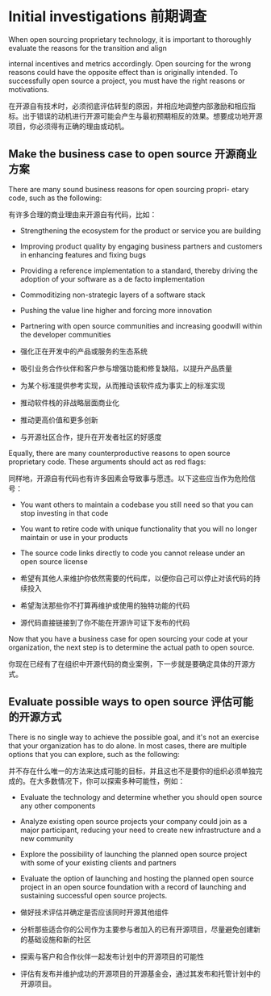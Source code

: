 
Initial investigations 
前期调查
======================

When open sourcing proprietary technology, it is important to
thoroughly evaluate the reasons for the transition and align

internal incentives and metrics accordingly. Open sourcing for the
wrong reasons could have the opposite effect than is originally
intended. To successfully open source a project, you must have the
right reasons or motivations.

在开源自有技术时，必须彻底评估转型的原因，并相应地调整内部激励和相应指标。出于错误的动机进行开源可能会产生与最初预期相反的效果。想要成功地开源项目，你必须得有正确的理由或动机。

Make the business case to open source
开源商业方案
-------------------------------------

There are many sound business reasons for open sourcing propri- etary
code, such as the following:

有许多合理的商业理由来开源自有代码，比如：


-   Strengthening the ecosystem for the product or service you are
    building

-   Improving product quality by engaging business partners and
    customers in enhancing features and fixing bugs

-   Providing a reference implementation to a standard, thereby driving
    the adoption of your software as a de facto implementation

-   Commoditizing non-strategic layers of a software stack

-   Pushing the value line higher and forcing more innovation

-   Partnering with open source communities and increasing goodwill
    within the developer communities
    
- 强化正在开发中的产品或服务的生态系统

- 吸引业务合作伙伴和客户参与增强功能和修复缺陷，以提升产品质量

- 为某个标准提供参考实现，从而推动该软件成为事实上的标准实现

- 推动软件栈的非战略层面商业化

- 推动更高价值和更多创新

- 与开源社区合作，提升在开发者社区的好感度

Equally, there are many counterproductive reasons to open source
proprietary code. These arguments should act as red flags:

同样地，开源自有代码也有许多因素会导致事与愿违。以下这些应当作为危险信号：


-   You want others to maintain a codebase you still need so that you
    can stop investing in that code

-   You want to retire code with unique functionality that you will no
    longer maintain or use in your products

<!-- -->

-   The source code links directly to code you cannot release under an
    open source license
    
- 希望有其他人来维护你依然需要的代码库，以便你自己可以停止对该代码的持续投入

- 希望淘汰那些你不打算再维护或使用的独特功能的代码

- 源代码直接链接到了你不能在开源许可证下发布的代码

Now that you have a business case for open sourcing your code at your
organization, the next step is to determine the actual path to open
source.

你现在已经有了在组织中开源代码的商业案例，下一步就是要确定具体的开源方式。

Evaluate possible ways to open source
评估可能的开源方式
-------------------------------------

There is no single way to achieve the possible goal, and it's not an
exercise that your organization has to do alone. In most cases, there
are multiple options that you can explore, such as the following:

并不存在什么唯一的方法来达成可能的目标，并且这也不是要你的组织必须单独完成的。在大多数情况下，你可以探索多种可能性，例如：

-   Evaluate the technology and determine whether you should open source
    any other components

-   Analyze existing open source projects your company could join as a
    major participant, reducing your need to create new infrastructure
    and a new community

-   Explore the possibility of launching the planned open source project
    with some of your existing clients and partners

-    Evaluate the option of launching and hosting the planned open source
    project in an open source foundation with a record of launching and
    sustaining successful open source projects.
    
- 做好技术评估并确定是否应该同时开源其他组件

- 分析那些适合你的公司作为主要参与者加入的已有开源项目，尽量避免创建新的基础设施和新的社区

- 探索与客户和合作伙伴一起发布计划中的开源项目的可能性

-  评估有发布并维护成功的开源项目的开源基金会，通过其发布和托管计划中的开源项目。




